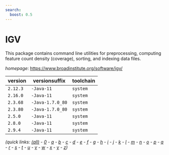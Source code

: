```yaml
---
search:
  boost: 0.5
---
```

# IGV

This package contains command line utilities for  preprocessing, computing feature count density (coverage),  sorting, and  indexing data files.

*homepage*: <https://www.broadinstitute.org/software/igv/>

version | versionsuffix | toolchain
--------|---------------|----------
``2.12.3`` | ``-Java-11`` | ``system``
``2.16.0`` | ``-Java-11`` | ``system``
``2.3.68`` | ``-Java-1.7.0_80`` | ``system``
``2.3.80`` | ``-Java-1.7.0_80`` | ``system``
``2.5.0`` | ``-Java-11`` | ``system``
``2.8.0`` | ``-Java-11`` | ``system``
``2.9.4`` | ``-Java-11`` | ``system``


*(quick links: [(all)](../index.md) - [0](../0/index.md) - [a](../a/index.md) - [b](../b/index.md) - [c](../c/index.md) - [d](../d/index.md) - [e](../e/index.md) - [f](../f/index.md) - [g](../g/index.md) - [h](../h/index.md) - [i](../i/index.md) - [j](../j/index.md) - [k](../k/index.md) - [l](../l/index.md) - [m](../m/index.md) - [n](../n/index.md) - [o](../o/index.md) - [p](../p/index.md) - [q](../q/index.md) - [r](../r/index.md) - [s](../s/index.md) - [t](../t/index.md) - [u](../u/index.md) - [v](../v/index.md) - [w](../w/index.md) - [x](../x/index.md) - [y](../y/index.md) - [z](../z/index.md))*

